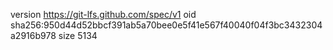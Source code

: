 version https://git-lfs.github.com/spec/v1
oid sha256:950d44d52bbcf391ab5a70bee0e5f41e567f40040f04f3bc3432304a2916b978
size 5134
